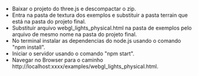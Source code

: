 
* Baixar o projeto do three.js e descompactar o zip.
* Entra na pasta de textura dos exemplos e substituir a pasta terrain que está na pasta do projeto final.
* Substituir arquivo webgl_lights_physical.html na pasta de exemplos pelo arquivo de mesmo nome na pasta do projeto final.
* No terminal instalar as dependencias do node.js usando o comando "npm install".
* Iniciar o servidor usando o comando "npm start".
* Navegar no Browser para o caminho http://localhost:xxxx/examples/webgl_lights_physical.html.
